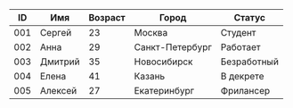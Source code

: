 | ID  | Имя       | Возраст | Город        | Статус     |
|-----|-----------|---------|--------------|------------|
| 001 | Сергей    | 23      | Москва       | Студент    |
| 002 | Анна      | 29      | Санкт-Петербург | Работает  |
| 003 | Дмитрий   | 35      | Новосибирск  | Безработный|
| 004 | Елена     | 41      | Казань       | В декрете  |
| 005 | Алексей   | 27      | Екатеринбург | Фрилансер  |
